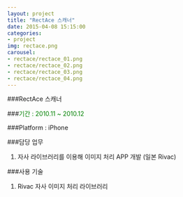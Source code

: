 ```yaml
---
layout: project
title: "RectAce 스캐너"
date: 2015-04-08 15:15:00
categories:
- project
img: rectace.png
carousel:
- rectace/rectace_01.png
- rectace/rectace_02.png
- rectace/rectace_03.png
- rectace/rectace_04.png
---
```


###RectAce 스캐너

###<font color="green">기간 : 2010.11 ~ 2010.12</font>

###Platform : iPhone

###담당 업무 

<ol>
<li>자사 라이브러리를 이용해 이미지 처리 APP 개발 (일본 Rivac)</li>
</ol>

###사용 기술

<ol>
<li>Rivac 자사 이미지 처리 라이브러리</li>
</ol>